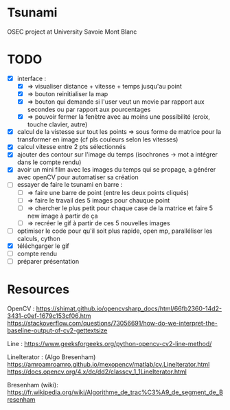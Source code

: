 # Tsunami
OSEC project at University Savoie Mont Blanc
# TODO
 - [x] interface :
   - [x] => visualiser distance + vitesse + temps jusqu'au point
   - [x] => bouton reinitialiser la map
   - [x] => bouton qui demande si l'user veut un movie par rapport aux secondes ou par rapport aux pourcentages
   - [x] => pouvoir fermer la fenètre avec au moins une possibilité (croix, touche clavier, autre)
 - [x] calcul de la vistesse sur tout les points => sous forme de matrice pour la transformer en image (cf pls couleurs selon les vitesses)
 - [x] calcul vitesse entre 2 pts sélectionnés
 - [x] ajouter des contour sur l'image du temps (isochrones -> mot a intégrer dans le compte rendu)
 - [x] avoir un mini film avec les images du temps qui se propage, a générer avec openCV pour automatiser sa création
 - [ ] essayer de faire le tsunami en barre :
    - [ ] => faire une barre de point (entre les deux points cliqués)
    - [ ] => faire le travail des 5 images pour chauque point
    - [ ] => chercher le plus petit pour chaque case de la matrice et faire 5 new image à partir de ça
    - [ ] => recréer le gif à partir de ces 5 nouvelles images
 - [ ] optimiser le code pour qu'il soit plus rapide, open mp, paralléliser les calculs, cython
 - [x] téléchgarger le gif 
 - [ ] compte rendu
 - [ ] préparer présentation 

# Resources
OpenCV : 
https://shimat.github.io/opencvsharp_docs/html/66fb2360-14d2-3431-c0ef-1679c153cf06.htm
https://stackoverflow.com/questions/73056691/how-do-we-interpret-the-baseline-output-of-cv2-gettextsize

Line :
https://www.geeksforgeeks.org/python-opencv-cv2-line-method/

LineIterator : (Algo Bresenham)
https://amroamroamro.github.io/mexopencv/matlab/cv.LineIterator.html
https://docs.opencv.org/4.x/dc/dd2/classcv_1_1LineIterator.html

Bresenham (wiki):
https://fr.wikipedia.org/wiki/Algorithme_de_trac%C3%A9_de_segment_de_Bresenham
